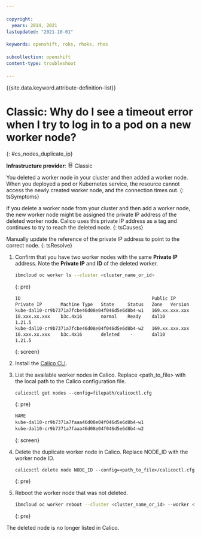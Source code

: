 ```yaml
---

copyright: 
  years: 2014, 2021
lastupdated: "2021-10-01"

keywords: openshift, roks, rhoks, rhos

subcollection: openshift
content-type: troubleshoot

---
```


{{site.data.keyword.attribute-definition-list}}



# Classic: Why do I see a timeout error when I try to log in to a pod on a new worker node?
{: #cs_nodes_duplicate_ip}

**Infrastructure provider**: <img src="images/icon-classic.png" alt="Classic infrastructure provider icon" width="15" style="width:15px; border-style: none"/> Classic


You deleted a worker node in your cluster and then added a worker node. When you deployed a pod or Kubernetes service, the resource cannot access the newly created worker node, and the connection times out.
{: tsSymptoms}


If you delete a worker node from your cluster and then add a worker node, the new worker node might be assigned the private IP address of the deleted worker node. Calico uses this private IP address as a tag and continues to try to reach the deleted node.
{: tsCauses}


Manually update the reference of the private IP address to point to the correct node.
{: tsResolve}

1. Confirm that you have two worker nodes with the same **Private IP** address. Note the **Private IP** and **ID** of the deleted worker.

    ```sh
    ibmcloud oc worker ls --cluster <cluster_name_or_id>
    ```
    {: pre}

    ```
    ID                                                 Public IP       Private IP       Machine Type   State     Status   Zone   Version
    kube-dal10-cr9b7371a7fcbe46d08e04f046d5e6d8b4-w1   169.xx.xxx.xxx  10.xxx.xx.xxx    b3c.4x16       normal    Ready    dal10      1.21.5
    kube-dal10-cr9b7371a7fcbe46d08e04f046d5e6d8b4-w2   169.xx.xxx.xxx  10.xxx.xx.xxx    b3c.4x16       deleted    -       dal10      1.21.5
    ```
    {: screen}

2. Install the [Calico CLI](/docs/containers?topic=containers-network_policies#cli_install).
3. List the available worker nodes in Calico. Replace <path_to_file> with the local path to the Calico configuration file.

    ```
    calicoctl get nodes --config=filepath/calicoctl.cfg
    ```
    {: pre}

    ```sh
    NAME
    kube-dal10-cr9b7371a7faaa46d08e04f046d5e6d8b4-w1
    kube-dal10-cr9b7371a7faaa46d08e04f046d5e6d8b4-w2
    ```
    {: screen}

4. Delete the duplicate worker node in Calico. Replace NODE_ID with the worker node ID.

    ```
    calicoctl delete node NODE_ID --config=<path_to_file>/calicoctl.cfg
    ```
    {: pre}

5. Reboot the worker node that was not deleted.

    ```sh
    ibmcloud oc worker reboot --cluster <cluster_name_or_id> --worker <worker_id>
    ```
    {: pre}


The deleted node is no longer listed in Calico.



